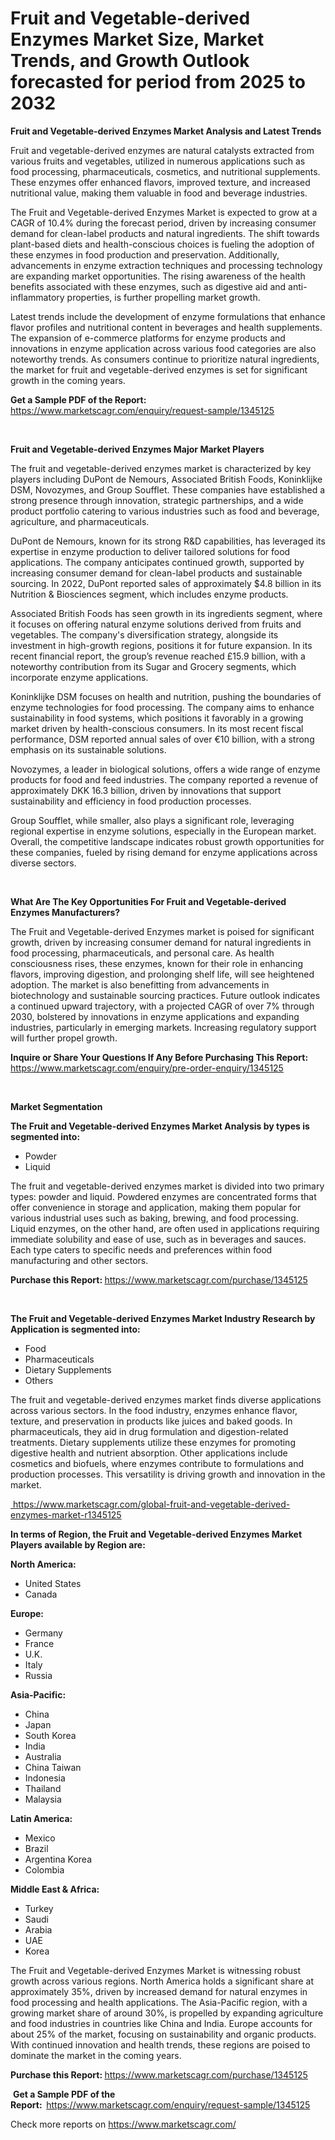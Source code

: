 <p><h1>Fruit and Vegetable-derived Enzymes Market Size, Market Trends, and Growth Outlook forecasted for period from 2025 to 2032</h1></p><p><strong>Fruit and Vegetable-derived Enzymes Market Analysis and Latest Trends</strong></p>
<p><p>Fruit and vegetable-derived enzymes are natural catalysts extracted from various fruits and vegetables, utilized in numerous applications such as food processing, pharmaceuticals, cosmetics, and nutritional supplements. These enzymes offer enhanced flavors, improved texture, and increased nutritional value, making them valuable in food and beverage industries.</p><p>The Fruit and Vegetable-derived Enzymes Market is expected to grow at a CAGR of 10.4% during the forecast period, driven by increasing consumer demand for clean-label products and natural ingredients. The shift towards plant-based diets and health-conscious choices is fueling the adoption of these enzymes in food production and preservation. Additionally, advancements in enzyme extraction techniques and processing technology are expanding market opportunities. The rising awareness of the health benefits associated with these enzymes, such as digestive aid and anti-inflammatory properties, is further propelling market growth.</p><p>Latest trends include the development of enzyme formulations that enhance flavor profiles and nutritional content in beverages and health supplements. The expansion of e-commerce platforms for enzyme products and innovations in enzyme application across various food categories are also noteworthy trends. As consumers continue to prioritize natural ingredients, the market for fruit and vegetable-derived enzymes is set for significant growth in the coming years.</p></p>
<p><strong>Get a Sample PDF of the Report:&nbsp;</strong> <a href="https://www.marketscagr.com/enquiry/request-sample/1345125?utm_campaign=1126&utm_medium=2&utm_source=Github&utm_content=ia&utm_term=03042025&utm_id=fruit-and-vegetable-derived-enzymes">https://www.marketscagr.com/enquiry/request-sample/1345125</a></p>
<p>&nbsp;</p>
<p><strong>Fruit and Vegetable-derived Enzymes Major Market Players</strong></p>
<p><p>The fruit and vegetable-derived enzymes market is characterized by key players including DuPont de Nemours, Associated British Foods, Koninklijke DSM, Novozymes, and Group Soufflet. These companies have established a strong presence through innovation, strategic partnerships, and a wide product portfolio catering to various industries such as food and beverage, agriculture, and pharmaceuticals.</p><p>DuPont de Nemours, known for its strong R&D capabilities, has leveraged its expertise in enzyme production to deliver tailored solutions for food applications. The company anticipates continued growth, supported by increasing consumer demand for clean-label products and sustainable sourcing. In 2022, DuPont reported sales of approximately $4.8 billion in its Nutrition & Biosciences segment, which includes enzyme products.</p><p>Associated British Foods has seen growth in its ingredients segment, where it focuses on offering natural enzyme solutions derived from fruits and vegetables. The company's diversification strategy, alongside its investment in high-growth regions, positions it for future expansion. In its recent financial report, the group’s revenue reached £15.9 billion, with a noteworthy contribution from its Sugar and Grocery segments, which incorporate enzyme applications.</p><p>Koninklijke DSM focuses on health and nutrition, pushing the boundaries of enzyme technologies for food processing. The company aims to enhance sustainability in food systems, which positions it favorably in a growing market driven by health-conscious consumers. In its most recent fiscal performance, DSM reported annual sales of over €10 billion, with a strong emphasis on its sustainable solutions.</p><p>Novozymes, a leader in biological solutions, offers a wide range of enzyme products for food and feed industries. The company reported a revenue of approximately DKK 16.3 billion, driven by innovations that support sustainability and efficiency in food production processes. </p><p>Group Soufflet, while smaller, also plays a significant role, leveraging regional expertise in enzyme solutions, especially in the European market. Overall, the competitive landscape indicates robust growth opportunities for these companies, fueled by rising demand for enzyme applications across diverse sectors.</p></p>
<p>&nbsp;</p>
<p><strong>What Are The Key Opportunities For Fruit and Vegetable-derived Enzymes Manufacturers?</strong></p>
<p><p>The Fruit and Vegetable-derived Enzymes market is poised for significant growth, driven by increasing consumer demand for natural ingredients in food processing, pharmaceuticals, and personal care. As health consciousness rises, these enzymes, known for their role in enhancing flavors, improving digestion, and prolonging shelf life, will see heightened adoption. The market is also benefitting from advancements in biotechnology and sustainable sourcing practices. Future outlook indicates a continued upward trajectory, with a projected CAGR of over 7% through 2030, bolstered by innovations in enzyme applications and expanding industries, particularly in emerging markets. Increasing regulatory support will further propel growth.</p></p>
<p><strong>Inquire or Share Your Questions If Any Before Purchasing This Report:</strong> <a href="https://www.marketscagr.com/enquiry/pre-order-enquiry/1345125?utm_campaign=1126&utm_medium=2&utm_source=Github&utm_content=ia&utm_term=03042025&utm_id=fruit-and-vegetable-derived-enzymes">https://www.marketscagr.com/enquiry/pre-order-enquiry/1345125</a></p>
<p>&nbsp;</p>
<p><strong>Market Segmentation</strong></p>
<p><strong>The Fruit and Vegetable-derived Enzymes Market Analysis by types is segmented into:</strong></p>
<p><ul><li>Powder</li><li>Liquid</li></ul></p>
<p><p>The fruit and vegetable-derived enzymes market is divided into two primary types: powder and liquid. Powdered enzymes are concentrated forms that offer convenience in storage and application, making them popular for various industrial uses such as baking, brewing, and food processing. Liquid enzymes, on the other hand, are often used in applications requiring immediate solubility and ease of use, such as in beverages and sauces. Each type caters to specific needs and preferences within food manufacturing and other sectors.</p></p>
<p><strong>Purchase this Report:&nbsp;</strong><a href="https://www.marketscagr.com/purchase/1345125?utm_campaign=1126&utm_medium=2&utm_source=Github&utm_content=ia&utm_term=03042025&utm_id=fruit-and-vegetable-derived-enzymes">https://www.marketscagr.com/purchase/1345125</a></p>
<p>&nbsp;</p>
<p><strong>The Fruit and Vegetable-derived Enzymes Market Industry Research by Application is segmented into:</strong></p>
<p><ul><li>Food</li><li>Pharmaceuticals</li><li>Dietary Supplements</li><li>Others</li></ul></p>
<p><p>The fruit and vegetable-derived enzymes market finds diverse applications across various sectors. In the food industry, enzymes enhance flavor, texture, and preservation in products like juices and baked goods. In pharmaceuticals, they aid in drug formulation and digestion-related treatments. Dietary supplements utilize these enzymes for promoting digestive health and nutrient absorption. Other applications include cosmetics and biofuels, where enzymes contribute to formulations and production processes. This versatility is driving growth and innovation in the market.</p></p>
<p><a href="https://www.marketscagr.com/global-fruit-and-vegetable-derived-enzymes-market-r1345125?utm_campaign=1126&utm_medium=2&utm_source=Github&utm_content=ia&utm_term=03042025&utm_id=fruit-and-vegetable-derived-enzymes">&nbsp;https://www.marketscagr.com/global-fruit-and-vegetable-derived-enzymes-market-r1345125</a></p>
<p><strong>In terms of Region, the Fruit and Vegetable-derived Enzymes Market Players available by Region are:</strong></p>
<p>
    <p> <strong> North America: </strong>
        <ul>
            <li>United States</li>
            <li>Canada</li>
        </ul>
        </p> 
    <p> <strong> Europe: </strong>
        <ul>
            <li>Germany</li>
            <li>France</li>
            <li>U.K.</li>
            <li>Italy</li>
            <li>Russia</li>
        </ul>
        </p> 
    <p> <strong> Asia-Pacific: </strong>
        <ul>
            <li>China</li>
            <li>Japan</li>
            <li>South Korea</li>
            <li>India</li>
            <li>Australia</li>
            <li>China Taiwan</li>
            <li>Indonesia</li>
            <li>Thailand</li>
            <li>Malaysia</li>
        </ul>
        </p> 
    <p> <strong> Latin America: </strong>
        <ul>
            <li>Mexico</li>
            <li>Brazil</li>
            <li>Argentina Korea</li>
            <li>Colombia</li>
        </ul>
        </p> 
    <p> <strong> Middle East & Africa: </strong>
        <ul>
            <li>Turkey</li>
            <li>Saudi</li>
            <li>Arabia</li>
            <li>UAE</li>
            <li>Korea</li>
        </ul>
    </p>
    </p>
<p><p>The Fruit and Vegetable-derived Enzymes Market is witnessing robust growth across various regions. North America holds a significant share at approximately 35%, driven by increased demand for natural enzymes in food processing and health applications. The Asia-Pacific region, with a growing market share of around 30%, is propelled by expanding agriculture and food industries in countries like China and India. Europe accounts for about 25% of the market, focusing on sustainability and organic products. With continued innovation and health trends, these regions are poised to dominate the market in the coming years.</p></p>
<p><strong>Purchase this Report: </strong><a href="https://www.marketscagr.com/purchase/1345125?utm_campaign=1126&utm_medium=2&utm_source=Github&utm_content=ia&utm_term=03042025&utm_id=fruit-and-vegetable-derived-enzymes">https://www.marketscagr.com/purchase/1345125</a></p>
<p>&nbsp;<strong>Get a Sample PDF of the Report:&nbsp;&nbsp;</strong><a href="https://www.marketscagr.com/enquiry/request-sample/1345125?utm_campaign=1126&utm_medium=2&utm_source=Github&utm_content=ia&utm_term=03042025&utm_id=fruit-and-vegetable-derived-enzymes">https://www.marketscagr.com/enquiry/request-sample/1345125</a></p>
<p><strong></strong></p>
<p>Check more reports on <a href="https://www.marketscagr.com/?utm_campaign=1126&utm_medium=2&utm_source=Github&utm_content=ia&utm_term=03042025&utm_id=fruit-and-vegetable-derived-enzymes">https://www.marketscagr.com/</a></p>